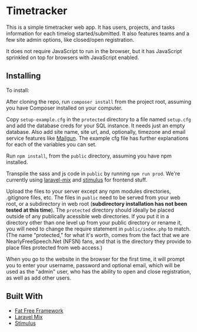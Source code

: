 # Timetracker

This is a simple timetracker web app. It has users, projects, and tasks information for each timelog started/submitted. It also features teams and a few site admin options, like closed/open registration.

It does not require JavaScript to run in the browser, but it has JavaScript sprinkled on top for browsers with JavaScript enabled.

## Installing

To install:

After cloning the repo, run `composer install` from the project root, assuming you have Composer installed on your computer.

Copy `setup-example.cfg` in the `protected` directory to a file named `setup.cfg` and add the database creds for your SQL instance. It needs just an empty database. Also add site name, site url, and, optionally, timezone and email service features like [Mailgun](https://www.mailgun.com/). The example cfg file has further explanations for each of the variables you can set.

Run `npm install`, from the `public` directory, assuming you have npm installed.

Transpile the sass and js code in `public` by running `npm run prod`. We're currently using [laravel-mix](https://laravel-mix.com/docs/4.0/installation) and [stimulus](https://stimulusjs.org/) for frontend stuff.

Upload the files to your server except any npm modules directories, .gitignore files, etc. The files in `public` need to be served from your web root, or a subdirectory in web root (**subdirectory installation has not been tested at this time**). The `protected` directory should ideally be placed outside of any publically acessible web directories. If you put it in a directory other than one level up from your public directory or rename it, you will need to change the require statement in `public/index.php` to match. (The name "protected," for what it's worth, comes from the fact that we are NearlyFreeSpeech.Net (NFSN) fans, and that is the directory they provide to place files protected from web access.)

When you go to the website in the browser for the first time, it will prompt you to enter your username, password and optional email, which will be used as the "admin" user, who has the ability to open and close registration, as well as add other users.

## Built With

- [Fat Free Framework](https://fatfreeframework.com)
- [Laravel Mix](https://laravel-mix.com/)
- [Stimulus](https://stimulusjs.org/)